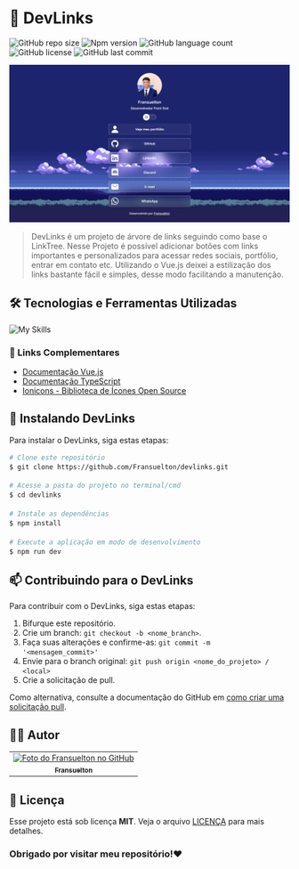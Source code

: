 # 🔗 DevLinks

![GitHub repo size](https://img.shields.io/github/repo-size/Fransuelton/devlinks?style=)
![Npm version](https://img.shields.io/static/v1?label=npm&message=v10.1.0&logo=npm&color=blue)
![GitHub language count](https://img.shields.io/github/languages/count/Fransuelton/devlinks?style=)
![GitHub license](https://img.shields.io/github/license/Fransuelton/devlinks.svg)
![GitHub last commit](https://img.shields.io/github/last-commit/Fransuelton/devlinks)

<img src="./src/assets/readme/project.jpg" alt="Exemplo imagem">

> DevLinks é um projeto de árvore de links seguindo como base o LinkTree. Nesse Projeto é possível adicionar botões com links importantes e personalizados para acessar redes sociais, portfólio, entrar em contato etc. Utilizando o Vue.js deixei a estilização dos links bastante fácil e simples, desse modo facilitando a manutenção.

## 🛠️ Tecnologias e Ferramentas Utilizadas

![My Skills](https://skillicons.dev/icons?i=vue,ts,html,css,vite)

### 📃 Links Complementares

- [Documentação Vue.js](https://vuejs.org/)
- [Documentação TypeScript](https://www.typescriptlang.org/)
- [Ionicons - Biblioteca de Ícones Open Source](https://ionic.io/ionicons)

## 🚀 Instalando DevLinks

Para instalar o DevLinks, siga estas etapas:

```bash
# Clone este repositório
$ git clone https://github.com/Fransuelton/devlinks.git

# Acesse a pasta do projeto no terminal/cmd
$ cd devlinks

# Instale as dependências
$ npm install

# Execute a aplicação em modo de desenvolvimento
$ npm run dev
```

## 📫 Contribuindo para o DevLinks

Para contribuir com o DevLinks, siga estas etapas:

1. Bifurque este repositório.
2. Crie um branch: `git checkout -b <nome_branch>`.
3. Faça suas alterações e confirme-as: `git commit -m '<mensagem_commit>'`
4. Envie para o branch original: `git push origin <nome_do_projeto> / <local>`
5. Crie a solicitação de pull.

Como alternativa, consulte a documentação do GitHub em [como criar uma solicitação pull](https://help.github.com/en/github/collaborating-with-issues-and-pull-requests/creating-a-pull-request).

## 🧑‍💻 Autor

<table>
  <tr>
    <td align="center">
      <a href="https://www.linkedin.com/in/fransuelton/" title="Acesse meu LinkedIn">
        <img src="https://avatars.githubusercontent.com/u/107893416?v=4" width="100px;" alt="Foto do Fransuelton no GitHub"/><br>
        <sub>
          <b>Fransuelton</b>
        </sub>
      </a>
    </td>
  </tr>
</table>

## 📝 Licença

Esse projeto está sob licença **MIT**. Veja o arquivo [LICENÇA](LICENSE.md) para mais detalhes.

### Obrigado por visitar meu repositório!❤️